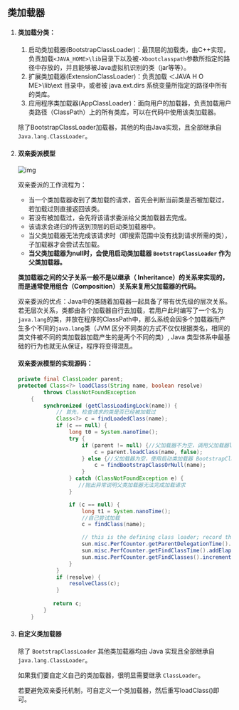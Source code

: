 ## 类加载器

1. #### 类加载分类：

   1. 启动类加载器(BootstrapClassLoader)：最顶层的加载类，由C++实现，负责加载`<JAVA_HOME>\lib`目录下以及被`-Xbootclasspath`参数所指定的路径中存放的，并且能够被Java虚拟机识别的类（jar等等）。
   2. 扩展类加载器(ExtensionClassLoader)：负责加载 ＜JAVA H O ME>\lib\ext 目录中，或者被 java.ext.dirs 系统变量所指定的路径中所有的类库。 
   3. 应用程序类加载器(AppClassLoader)：面向用户的加载器，负责加载用户类路径（ClassPath）上的所有类库，可以在代码中使用该类加载器。

   除了BootstrapClassLoader加载器，其他的均由Java实现，且全部继承自`Java.lang.ClassLoader`。

2. #### 双亲委派模型

   ![img](https://github.com/liu8926847/MyMarkDown/blob/master/JVM/img/classloader_WPS图片.png)

   

   双亲委派的工作流程为：

   - 当一个类加载器收到了类加载的请求，首先会判断当前类是否被加载过，若加载过则直接返回该类。
   - 若没有被加载过，会先将该请求委派给父类加载器去完成。
   - 该请求会递归的传送到顶层的启动类加载器中。
   - 当父类加载器无法完成该请求时（即搜索范围中没有找到请求所需的类），子加载器才会尝试去加载。
   - **当父类加载器为null时，会使用启动类加载器 `BootstrapClassLoader` 作为父类加载器。**

   

   **类加载器之间的父子关系一般不是以继承（ Inheritance）的关系来实现的，而是通常使用组合（Composition）关系来复用父加载器的代码。** 

   

   双亲委派的优点：Java中的类随着加载器一起具备了带有优先级的层次关系。若无层次关系，类都由各个加载器自行去加载，若用户此时编写了一个名为`java.lang`的类，并放在程序的ClassPath中，那么系统会因多个加载器而产生多个不同的`java.lang`类（JVM 区分不同类的方式不仅仅根据类名，相同的类文件被不同的类加载器加载产生的是两个不同的类）, Java 类型体系中最基础的行为也就无从保证，程序将变得混乱。

   

   #### 双亲委派模型的实现源码：

   ```java
   private final ClassLoader parent; 
   protected Class<?> loadClass(String name, boolean resolve)
           throws ClassNotFoundException
       {
           synchronized (getClassLoadingLock(name)) {
               // 首先，检查请求的类是否已经被加载过
               Class<?> c = findLoadedClass(name);
               if (c == null) {
                   long t0 = System.nanoTime();
                   try {
                       if (parent != null) {//父加载器不为空，调用父加载器loadClass()方法处理
                           c = parent.loadClass(name, false);
                       } else {//父加载器为空，使用启动类加载器 BootstrapClassLoader 加载
                           c = findBootstrapClassOrNull(name);
                       }
                   } catch (ClassNotFoundException e) {
                      //抛出异常说明父类加载器无法完成加载请求
                   }
   
                   if (c == null) {
                       long t1 = System.nanoTime();
                       //自己尝试加载
                       c = findClass(name);
   
                       // this is the defining class loader; record the stats
                       sun.misc.PerfCounter.getParentDelegationTime().addTime(t1 - t0);
                       sun.misc.PerfCounter.getFindClassTime().addElapsedTimeFrom(t1);
                       sun.misc.PerfCounter.getFindClasses().increment();
                   }
               }
               if (resolve) {
                   resolveClass(c);
               }
       
              return c;
           }
       }
   ```

   

3. #### 自定义类加载器

   除了 `BootstrapClassLoader` 其他类加载器均由 Java 实现且全部继承自`java.lang.ClassLoader`。

   如果我们要自定义自己的类加载器，很明显需要继承 `ClassLoader`。

   若要避免双亲委托机制，可自定义一个类加载器，然后重写loadClass()即可。

   

